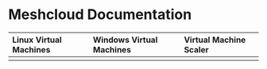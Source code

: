 # Meshcloud Documentation

| Linux Virtual Machines | Windows Virtual Machines | Virtual Machine Scaler |
| :--- | :--- | :--- |
|  |  |  |



